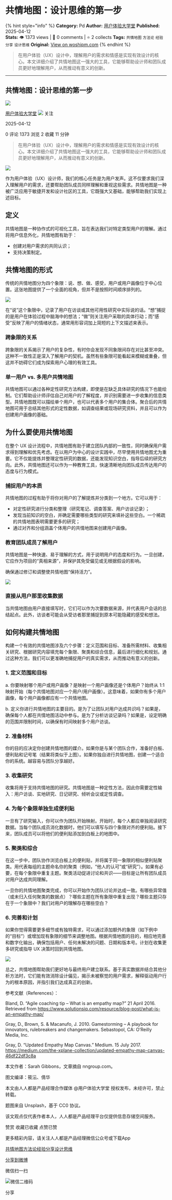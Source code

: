 # 共情地图：设计思维的第一步
{% hint style="info" %}
**Category:** Pd
**Author:** [用户体验大学堂](https://www.woshipm.com/u/830326)
**Published:** 2025-04-12  
**Stats:** 👁️ 1373 views | 💬 0 comments | ⭐ 2 collects
**Tags:** `共情地图` `方法论` `经验分享` `设计思维`
**Original:** [View on woshipm.com](https://www.woshipm.com/pd/6203086.html)
{% endhint %}
> 在用户体验（UX）设计中，理解用户的需求和情感是实现有效设计的核心。本文详细介绍了共情地图这一强大的工具，它能够帮助设计师和团队成员更好地理解用户，从而推动有意义的创新。

---

## 共情地图：设计思维的第一步

[![](https://static.woshipm.com/view/woshipm_api_def_20240102145427_5391.jpg?imageView2/1/w/72/h/72/q/100)](https://www.woshipm.com/u/830326)

[用户体验大学堂](https://www.woshipm.com/u/830326) ![](https://static.woshipm.com/tag/1122_1@2x.png) 关注

2025-04-12

0 评论 1373 浏览 2 收藏 11 分钟

> 在用户体验（UX）设计中，理解用户的需求和情感是实现有效设计的核心。本文详细介绍了共情地图这一强大的工具，它能够帮助设计师和团队成员更好地理解用户，从而推动有意义的创新。

![](https://image.woshipm.com/2023/09/21/c698127e-5877-11ee-8c24-00163e142b65.jpg)

作为用户体验（UX）设计师，我们的核心任务是为用户发声。这不仅要求我们深入理解用户的需求，还要帮助团队成员同样理解和重视这些需求。共情地图是一种被广泛应用于敏捷开发和设计社区的工具，它既强大又基础，能够帮助我们实现上述目标。

## 定义

共情地图是一种协作式的可视化工具，旨在表达我们对特定类型用户的理解。通过将用户信息外化，共情地图有助于：

*   创建对用户需求的共同认识；
*   支持决策制定。

## 共情地图的形式

传统的共情地图分为四个象限：说、想、做、感受，用户或用户画像位于中心位置。这张地图提供了一个全面的视角，但并不是按照时间顺序排列的。

![](https://image.woshipm.com/wp-files/2025/04/8BJ4wWIDQhtGD5Nq7KIN.png)

在“说”这个象限中，记录了用户在访谈或其他可用性研究中实际说的话。“想”捕捉的是用户在体验过程中脑海中的想法；“做”则关注用户采取的具体行动；而“感受”反映了用户的情绪状态，通常用形容词加上简短的上下文描述来表示。

### 跨象限的关系

跨象限的关系揭示了用户的复杂性，有时你会发现不同象限间存在对比甚至冲突。这种不一致性正是深入了解用户的契机。虽然有些象限可能看起来模糊或重叠，但这并不妨碍它们成为探索用户心理的有效工具。

### 单一用户 vs. 多用户共情地图

共情地图可以通过各种定性研究方法构建，即使是在缺乏具体研究的情况下也能绘制。它们帮助设计师评估自己对用户的了解程度，并识别需要进一步收集的信息类型。共情地图既可以描绘单个用户，也可以代表多个用户的集合体。聚合后的共情地图可用于总结其他形式的定性数据，如调查结果或现场研究资料，并且可以作为创建用户画像的基础。

## 为什么要使用共情地图

在整个 UX 设计流程中，共情地图有助于建立团队内部的一致性，同时确保用户需求得到理解和优先考虑。在以用户为中心的设计实践中，尽早使用共情地图尤为重要。它不仅能提炼并整理定性研究的数据，还能发现知识空白，指导后续的研究方向。此外，共情地图还可以作为一种教育工具，快速清晰地向团队成员传达用户的态度与行为模式。

### 捕捉用户的本质

共情地图的过程有助于将你对用户的了解提炼并分类到一个地方。它可以用于：

*   对定性研究进行分类和整理（研究笔记、调查答案、用户访谈记录）；
*   发现当前知识的空白，并确定需要哪些类型的研究来填补这些空白。一个稀疏的共情地图表明需要更多的研究；
*   通过对齐和分组涵盖个体用户的共情地图来创建用户画像。

### 教育团队成员了解用户

共情地图是一种快速、易于理解的方式，用于说明用户的态度和行为。一旦创建，它应作为项目的“真相来源”，并保护其免受偏见或无根据假设的影响。

确保通过修订和调整使共情地图“保持活力”。

![](https://image.woshipm.com/wp-files/2025/04/80Mp84AkS0J0tDO2z5fl.png)

### 直接从用户那里收集数据

当共情地图由用户直接填写时，它们可以作为次要数据来源，并代表用户会话的总结起点。此外，访谈者可能会从受访者那里捕捉到原本可能隐藏的感受和想法。

## 如何构建共情地图

构建一个有效的共情地图涉及六个步骤：定义范围和目标、准备所需材料、收集相关研究、根据研究内容填充每个象限、聚类和综合信息，最后进行细化和规划。通过这种方法，我们可以更准确地捕捉用户的真实需求，从而推动有意义的创新。

### 1\. 定义范围和目标

a. 你要映射哪个用户或用户画像？是映射一个用户画像还是个体用户？始终从 1:1 映射开始（每个共情地图对应一个用户/用户画像）。这意味着，如果你有多个用户画像，每个用户画像都应有一个共情地图。

b. 定义你进行共情地图的主要目的。是为了让团队对用户达成共识吗？如果是，确保每个人都在共情地图活动中参与。是为了分析访谈记录吗？如果是，设定明确的范围并限制时间，以确保有时间映射多个用户访谈。

### 2\. 准备材料

你的目的应决定你创建共情地图的媒介。如果你是与某个团队合作，准备好白板、便利贴和记号笔（结果将类似于上图）。如果你独自进行共情地图，创建一个适合你的系统。越容易与团队分享越好。

### 3\. 收集研究

收集将用于支持共情地图的研究。共情地图是一种定性方法，因此你需要定性输入：用户访谈、实地研究、日记研究、倾听会议或定性调查。

### 4\. 为每个象限单独生成便利贴

一旦有了研究输入，你可以作为团队开始映射。开始时，每个人都应单独阅读研究数据。当每个团队成员消化数据时，他们可以填写与四个象限对齐的便利贴。接下来，团队成员可以将他们的便利贴添加到白板上的地图中。

### 5\. 聚类和综合

在这一步中，团队协作浏览白板上的便利贴，并将属于同一象限的相似便利贴聚类。用代表每组的主题命名你的聚类（例如，“他人的认可”或“研究”）。如果有必要，在每个象限中重复主题。聚类活动促进讨论和共识——目标是让所有团队成员对用户达成共同理解。

一旦你的共情地图聚类完成，你可以开始作为团队讨论并达成一致。有哪些异常值（或未归入任何聚类的数据点）？哪些主题在所有象限中重复出现？哪些主题只存在于一个象限中？我们对用户的理解存在哪些空白？

### 6\. 完善和计划

如果你觉得需要更多细节或有独特需求，可以通过添加额外的象限（如下例中的“目标”）或增加现有象限的细节来调整地图。根据共情地图的目的，相应地完善和数字化输出，确保包括用户、任何未解决的问题、日期和版本号。计划在收集更多研究或指导 UX 决策时回到共情地图。

![](https://image.woshipm.com/wp-files/2025/04/JjzWgkeFTHAaTWT5cKhE.png)

总之，共情地图帮助我们更好地与最终用户建立联系。基于真实数据并结合其他分析方法时，它们能有效消除设计偏见，揭示未被察觉的用户需求，解释驱动用户行为的根本原因，并指引我们达成真正的创新。

参考文献（References）：

Bland, D. “Agile coaching tip – What is an empathy map?” 21 April 2016. Retrieved from https://www.solutionsiq.com/resource/blog-post/what-is-an-empathy-map/

Gray, D., Brown, S. & Macanufo, J. 2010. Gamestorming – A playbook for innovators, rulebreakers and changemakers. Sebastopol, CA: O’Reilly Media, Inc.

Gray, D. “Updated Empathy Map Canvas.” Medium. 15 July 2017. https://medium.com/the-xplane-collection/updated-empathy-map-canvas-46df22df3c8a

本文作者：Sarah Gibbons，文章摘自 nngroup.com。

图文编译：筱沄、倩华

本文由人人都是产品经理合作媒体 @用户体验大学堂 授权发布，未经许可，禁止转载。

题图来自 Unsplash，基于 CC0 协议。

该文观点仅代表作者本人，人人都是产品经理平台仅提供信息存储空间服务。

赞赏 收藏已收藏 点赞已赞

更多精彩内容，请关注人人都是产品经理微信公众号或下载App

[共情地图](https://www.woshipm.com/tag/%e5%85%b1%e6%83%85%e5%9c%b0%e5%9b%be)[方法论](https://www.woshipm.com/tag/%e6%96%b9%e6%b3%95%e8%ae%ba)[经验分享](https://www.woshipm.com/tag/%e7%bb%8f%e9%aa%8c%e5%88%86%e4%ba%ab)[设计思维](https://www.woshipm.com/tag/%e8%ae%be%e8%ae%a1%e6%80%9d%e7%bb%b4)

[分享到微博](https://service.weibo.com/share/share.php?appkey=2775287854&title=共情地图：设计思维的第一步&url=https://www.woshipm.com/pd/6203086.html&pic=https://image.woshipm.com/2023/09/21/c698127e-5877-11ee-8c24-00163e142b65.jpg)

微信扫一扫

![微信二维码](https://api.pwmqr.com/qrcode/create/?url=https://www.woshipm.com/pd/6203086.html)

分享